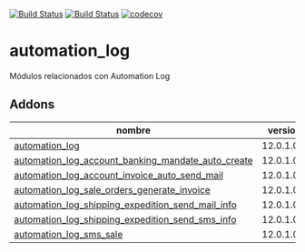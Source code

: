 [![Build Status](https://runbot.nodrizatech.com/runbot/badge/17/12.0.svg)](https://runbot.nodrizatech.com/runbot/repo/https-github-com-odoonodrizatech-automation-log-17)
[![Build Status](https://travis-ci.org/OdooNodrizaTech/automation_log.svg?branch=12.0)](https://travis-ci.org/OdooNodrizaTech/automation_log)
[![codecov](https://codecov.io/gh/OdooNodrizaTech/automation_log/branch/12.0/graph/badge.svg)](https://codecov.io/gh/OdooNodrizaTech/automation_log)

automation_log
=========
Módulos relacionados con Automation Log


Addons
----------------
nombre | version
--- | ---
[automation_log](automation_log/) | 12.0.1.0.0
[automation_log_account_banking_mandate_auto_create](automation_log_account_banking_mandate_auto_create/) | 12.0.1.0.0
[automation_log_account_invoice_auto_send_mail](automation_log_account_invoice_auto_send_mail/) | 12.0.1.0.0
[automation_log_sale_orders_generate_invoice](automation_log_sale_orders_generate_invoice/) | 12.0.1.0.0
[automation_log_shipping_expedition_send_mail_info](automation_log_shipping_expedition_send_mail_info/) | 12.0.1.0.0
[automation_log_shipping_expedition_send_sms_info](automation_log_shipping_expedition_send_sms_info/) | 12.0.1.0.0
[automation_log_sms_sale](automation_log_sms_sale/) | 12.0.1.0.0
